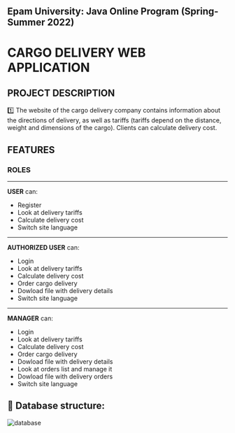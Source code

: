 ## Epam University: Java Online Program (Spring-Summer 2022)

# CARGO DELIVERY WEB APPLICATION

## PROJECT DESCRIPTION

:one: The website of the cargo delivery company contains information about the directions of
delivery, as well as tariffs (tariffs depend on the distance, weight and dimensions of the
cargo). Clients can calculate delivery cost.

## FEATURES

### ROLES
___
**USER** can:
* Register
* Look at delivery tariffs
* Calculate delivery cost
* Switch site language
___
**AUTHORIZED USER** can:
* Login
* Look at delivery tariffs
* Calculate delivery cost
* Order cargo delivery
* Dowload file with delivery details
* Switch site language
___
**MANAGER** can:
* Login
* Look at delivery tariffs
* Calculate delivery cost
* Order cargo delivery
* Dowload file with delivery details
* Look at orders list and manage it
* Dowload file with delivery orders
* Switch site language

## :page_facing_up: Database structure:
![database](https://drive.google.com/uc?export=view&id=1FStr_Cabuc0Xxo218GXL0HVAsSApryIx)